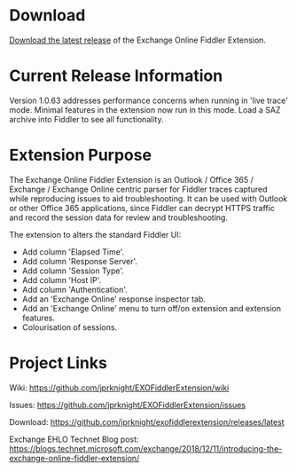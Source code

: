 # Download
<a href="https://github.com/jprknight/exofiddlerextension/releases/latest" target="_blank">Download the latest release</a> of the Exchange Online Fiddler Extension.

# Current Release Information
Version 1.0.63 addresses performance concerns when running in 'live trace' mode. Minimal features in the extension now run in this mode. Load a SAZ archive into Fiddler to see all functionality.

# Extension Purpose
The Exchange Online Fiddler Extension is an Outlook / Office 365 / Exchange / Exchange Online centric parser for Fiddler traces captured while reproducing issues to aid troubleshooting. It can be used with Outlook or other Office 365 applications, since Fiddler can decrypt HTTPS traffic and record the session data for review and troubleshooting.

The extension to alters the standard Fiddler UI:

* Add column 'Elapsed Time'.
* Add column 'Response Server'.
* Add column 'Session Type'.
* Add column 'Host IP'.
* Add column 'Authentication'.
* Add an 'Exchange Online' response inspector tab.
* Add an 'Exchange Online' menu to turn off/on extension and extension features.
* Colourisation of sessions.

# Project Links

Wiki: <a href="https://github.com/jprknight/EXOFiddlerExtension/wiki" target="_blank">https://github.com/jprknight/EXOFiddlerExtension/wiki</a>

Issues: <a href="https://github.com/jprknight/EXOFiddlerExtension/issues" target="_blank">https://github.com/jprknight/EXOFiddlerExtension/issues</a>

Download: <a href="https://github.com/jprknight/exofiddlerextension/releases/latest" target="_blank">https://github.com/jprknight/exofiddlerextension/releases/latest</a>

Exchange EHLO Technet Blog post: <a href="https://blogs.technet.microsoft.com/exchange/2018/12/11/introducing-the-exchange-online-fiddler-extension/" target="_blank">https://blogs.technet.microsoft.com/exchange/2018/12/11/introducing-the-exchange-online-fiddler-extension/</a>
